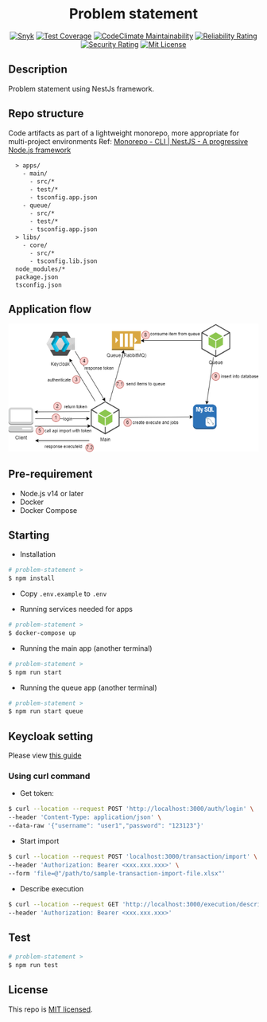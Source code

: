 <!--suppress HtmlDeprecatedAttribute -->
<div align="center">
  <h1>Problem statement</h1>
</div>

<p align="center">
<a href="https://snyk.io/test/github/liemlylac/problem-statement" target="_blank"><img src="https://snyk.io/test/github/liemlylac/problem-statement/badge.svg" alt="Snyk"></a>
<a href="https://codeclimate.com/github/liemlylac/problem-statement/test_coverage" target="_blank"><img src="https://api.codeclimate.com/v1/badges/5f8a181fcb325362e232/test_coverage" alt="Test Coverage"/></a>
  <a href="https://codeclimate.com/github/liemlylac/problem-statement/maintainability" target="_blank"><img src="https://api.codeclimate.com/v1/badges/5f8a181fcb325362e232/maintainability" alt="CodeClimate Maintainability"></a>
  <a href="https://sonarcloud.io/summary/new_code?id=liemlylac_problem-statement" target="_blank"><img src="https://sonarcloud.io/api/project_badges/measure?project=liemlylac_problem-statement&metric=reliability_rating" alt="Reliability Rating"></a>
   <a href="https://sonarcloud.io/summary/new_code?id=liemlylac_problem-statement" target="_blank"><img src="https://sonarcloud.io/api/project_badges/measure?project=liemlylac_problem-statement&metric=security_rating" alt="Security Rating"></a>
  <a href="https://github.com/liemlylac/problem-statement/blob/main/LICENSE" target="_blank"><img src="https://img.shields.io/github/license/liemlylac/problem-statement" alt="Mit License"></a>
 </p>


## Description
Problem statement using NestJs framework.

## Repo structure
Code artifacts as part of a lightweight monorepo, more appropriate for multi-project environments
Ref: [Monorepo - CLI | NestJS - A progressive Node.js framework](https://docs.nestjs.com/cli/monorepo#monorepo-mode)
```
  > apps/
    - main/
      - src/*
      - test/*
      - tsconfig.app.json
    - queue/
      - src/*
      - test/*
      - tsconfig.app.json
  > libs/
    - core/
      - src/*
      - tsconfig.lib.json
  node_modules/*
  package.json
  tsconfig.json
```

## Application flow
![Application flow](sa.png)

## Pre-requirement
- Node.js v14 or later
- Docker
- Docker Compose

## Starting
- Installation
```bash
# problem-statement >
$ npm install
```
- Copy `.env.example` to `.env`

- Running services needed for apps
```bash
# problem-statement >
$ docker-compose up
```

- Running the main app (another terminal)
```bash
# problem-statement >
$ npm run start
```

- Running the queue app (another terminal)
```bash
# problem-statement >
$ npm run start queue
```

## Keycloak setting
Please view [this guide](apps/main/src/keycloak/README.md)
### Using curl command
- Get token:
```bash
$ curl --location --request POST 'http://localhost:3000/auth/login' \
--header 'Content-Type: application/json' \
--data-raw '{"username": "user1","password": "123123"}'
```
- Start import
```bash
$ curl --location --request POST 'localhost:3000/transaction/import' \
--header 'Authorization: Bearer <xxx.xxx.xxx>' \
--form 'file=@"/path/to/sample-transaction-import-file.xlsx"'
```

- Describe execution
```bash
$ curl --location --request GET 'http://localhost:3000/execution/describe/<execution-id-here>' \
--header 'Authorization: Bearer <xxx.xxx.xxx>'
```


## Test
```bash
# problem-statement >
$ npm run test
```

## License
This repo is [MIT licensed](LICENSE).
